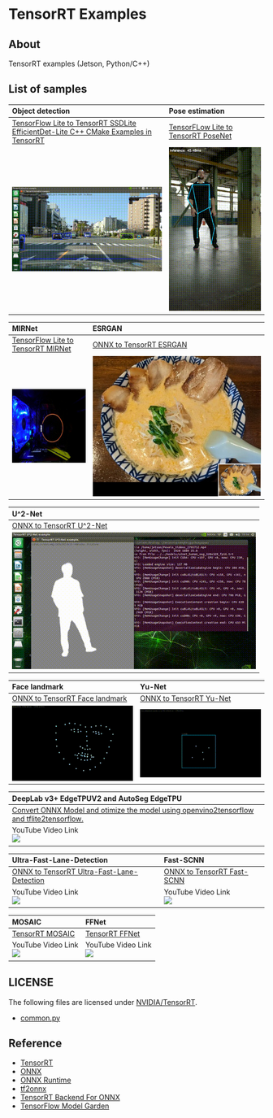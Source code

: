 # TensorRT Examples

## About
TensorRT examples (Jetson, Python/C++)

## List of samples

|Object detection|Pose estimation|
|:--|:--|
|[TensorFlow Lite to TensorRT SSDLite](python/detection/README.md)<br>[EfficientDet-Lite C++ CMake Examples in TensorRT](cpp/efficientdet/README.md)|[TensorFLow Lite to TensorRT PoseNet](python/posenet/README.md)
|![detection](images/detection.gif)|![posenet](images/posenet.gif)|

|MIRNet|ESRGAN|
|:--|:--|
|[TensorFlow Lite to TensorRT MIRNet](python/mirnet/README.md)|[ONNX to TensorRT ESRGAN](python/esrgan/README.md)|[ONNX to TensorRT ESRGAN](python/esrgan/README.md)|
|![mirnet](images/mirnet.gif)|![esrgan](images/esrgan.png)|![esrgan](images/esrgan.png)|

|U^2-Net|
|:--|
|[ONNX to TensorRT U^2-Net](python/u2net/README.md)|
|![u^2-net](images/u2net.gif)|

|Face landmark|Yu-Net|
|:--|:--|
|[ONNX to TensorRT Face landmark](python/face_landmark/README.md)|[ONNX to TensorRT Yu-Net](python/yunet/README.md)|
|![face-landmark](images/keypoint.gif)|![Yu-Net](images/yunet.gif)|

| DeepLab v3+ EdgeTPUV2 and AutoSeg EdgeTPU|
|:--|
|[Convert ONNX Model and otimize the model  using openvino2tensorflow and tflite2tensorflow.](python/deeplabv3_edgetpuv2/README.md)|
|YouTube Video Link<br>[![](https://img.youtube.com/vi/EDffgHSg11A/0.jpg)](https://youtu.be/EDffgHSg11A)|

|Ultra-Fast-Lane-Detection|Fast-SCNN|
|:--|:--|
|[ONNX to TensorRT Ultra-Fast-Lane-Detection](python/ultra_fast_lane_detection/README.md)|[ONNX to TensorRT Fast-SCNN](python/fast_scnn/README.md)|
|YouTube Video Link<br>[![](https://img.youtube.com/vi/gsqi37XZF9M/0.jpg)](https://youtu.be/gsqi37XZF9M)|YouTube Video Link<br>[![](https://img.youtube.com/vi/Lg6BvEgN9AA/0.jpg)](https://youtu.be/Lg6BvEgN9AA)|

|MOSAIC|FFNet|
|:--|:--
|[TensorRT MOSAIC](python/mosaic/README.md)|[TensorRT FFNet](python/ffnet/README.md)|
|YouTube Video Link<br>[![](https://img.youtube.com/vi/UIz-RiN22hY/0.jpg)](https://youtu.be/UIz-RiN22hY)|YouTube Video Link<br>[![](https://img.youtube.com/vi/iOedtW8lRdQ/0.jpg)](https://youtu.be/iOedtW8lRdQ)|



## LICENSE
The following files are licensed under [NVIDIA/TensorRT](https://github.com/NVIDIA/TensorRT).
- [common.py](python/detection/common.py)
  
## Reference
- [TensorRT](https://github.com/NVIDIA/TensorRT)
- [ONNX](https://github.com/onnx/onnx)
- [ONNX Runtime](https://github.com/microsoft/onnxruntime)
- [tf2onnx](https://github.com/onnx/tensorflow-onnx)
- [TensorRT Backend For ONNX](https://github.com/onnx/onnx-tensorrt)
- [TensorFlow Model Garden](https://github.com/tensorflow/models)
